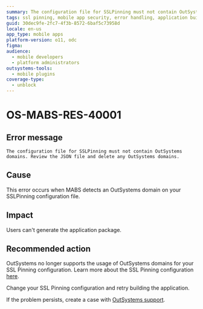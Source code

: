 ```yaml
---
summary: The configuration file for SSLPinning must not contain OutSystems domains. Review the JSON file and delete any OutSystems domains.
tags: ssl pinning, mobile app security, error handling, application building, outsystems mabs
guid: 30dec9fe-2fc7-4f3b-8572-6baf5c73958d
locale: en-us
app_type: mobile apps
platform-version: o11, odc
figma:
audience:
  - mobile developers
  - platform administrators
outsystems-tools:
  - mobile plugins
coverage-type:
  - unblock
---
```


# OS-MABS-RES-40001

## Error message

`The configuration file for SSLPinning must not contain OutSystems domains. Review the JSON file and delete any OutSystems domains.`

## Cause

This error occurs when MABS detects an OutSystems domain on your SSLPinning configuration file.

## Impact

Users can't generate the application package.

## Recommended action

OutSystems no longer supports the usage of OutSystems domains for your SSL Pinning configuration. Learn more about the SSL Pinning configuration [here](https://success.outsystems.com/Documentation/11/Extensibility_and_Integration/Mobile_Plugins/SSL_Pinning_Plugin#important-note-about-certificates).

Change your SSL Pinning configuration and retry building the application.

If the problem persists, create a case with [OutSystems support](https://www.outsystems.com/support/portal/open-support-case?ErrorCode=OS-MABS-RES-40001).

